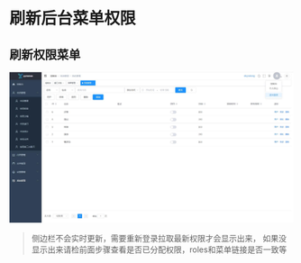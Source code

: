 # 刷新后台菜单权限

## 刷新权限菜单

<img src="/image/dev/adminweblogout.jpg" alt="重新登录刷新权限">

> 侧边栏不会实时更新，需要重新登录拉取最新权限才会显示出来，
> 如果没显示出来请检前面步骤查看是否已分配权限，roles和菜单链接是否一致等

